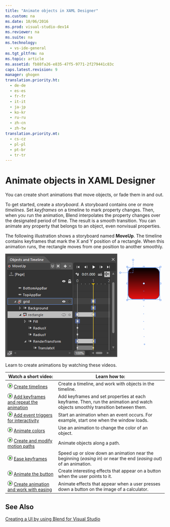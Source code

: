 ```yaml
---
title: "Animate objects in XAML Designer"
ms.custom: na
ms.date: 10/06/2016
ms.prod: visual-studio-dev14
ms.reviewer: na
ms.suite: na
ms.technology: 
  - vs-ide-general
ms.tgt_pltfrm: na
ms.topic: article
ms.assetid: fb88fa26-e835-47f5-9771-2f279441c83c
caps.latest.revision: 9
manager: ghogen
translation.priority.ht: 
  - de-de
  - es-es
  - fr-fr
  - it-it
  - ja-jp
  - ko-kr
  - ru-ru
  - zh-cn
  - zh-tw
translation.priority.mt: 
  - cs-cz
  - pl-pl
  - pt-br
  - tr-tr
---
```

# Animate objects in XAML Designer
You can create short animations that move objects, or fade them in and out.  
  
 To get started, create a *storyboard*. A storyboard contains one or more *timelines*. Set *keyframes* on a timeline to mark property changes. Then, when you run the animation, Blend interpolates the property changes over the designated period of time. The result is a smooth transition. You can animate any property that belongs to an object, even nonvisual properties.  
  
 The following illustration shows a storyboard named **MoveUp**. The timeline contains keyframes that mark the X and Y position of a rectangle. When this animation runs, the rectangle moves from one position to another smoothly.  
  
 ![](../VS_IDE/media/982f031a-74a3-414a-abc2-a0f41a741075.png "982f031a-74a3-414a-abc2-a0f41a741075")  
  
 Learn to create animations by watching these videos.  
  
|Watch a short video:|Learn how to:|  
|--------------------------|-------------------|  
|![Configure Installed Features](../VS_IDE/media/BldAdminConsoleInitialConfigIcon.PNG "BldAdminConsoleInitialConfigIcon") [Create timelines](http://www.popscreen.com/v/6A4eF/Microsoft-Expression-Blend-Creating-Timelines)|Create a timeline, and work with objects in the timeline.|  
|![Configure Installed Features](../VS_IDE/media/BldAdminConsoleInitialConfigIcon.PNG "BldAdminConsoleInitialConfigIcon") [Add keyframes and repeat the animation](http://www.popscreen.com/v/6A4fi/Microsoft-Expression-Blend-Adding-Keyframes-and-Repeating-an-Animation)|Add keyframes and set properties at each keyframe. Then, run the animation and watch objects smoothly transition between them.|  
|![Configure Installed Features](../VS_IDE/media/BldAdminConsoleInitialConfigIcon.PNG "BldAdminConsoleInitialConfigIcon") [Add event triggers for interactivity](http://www.popscreen.com/v/6A4e4/Microsoft-Expression-Blend-Adding-Event-Triggers-for-Interactivity)|Start an animation when an event occurs. For example, start one when the window loads.|  
|![Configure Installed Features](../VS_IDE/media/BldAdminConsoleInitialConfigIcon.PNG "BldAdminConsoleInitialConfigIcon") [Animate colors](http://www.popscreen.com/v/6A4gv/Microsoft-Expression-Blend-Animating-Colors)|Use an animation to change the color of an object.|  
|![Configure Installed Features](../VS_IDE/media/BldAdminConsoleInitialConfigIcon.PNG "BldAdminConsoleInitialConfigIcon") [Create and modify motion paths](http://www.popscreen.com/v/6A4fX/Microsoft-Expression-Blend-Creating-and-Modifying-Motion-Paths)|Animate objects along a path.|  
|![Configure Installed Features](../VS_IDE/media/BldAdminConsoleInitialConfigIcon.PNG "BldAdminConsoleInitialConfigIcon") [Ease keyframes](http://www.popscreen.com/v/6A4dM/Microsoft-Expression-Blend-Easing-Keyframes)|Speed up or slow down an animation near the beginning (*easing in*) or near the end (*easing out*) of an animation.|  
|![Configure Installed Features](../VS_IDE/media/BldAdminConsoleInitialConfigIcon.PNG "BldAdminConsoleInitialConfigIcon") [Animate the button](http://www.popscreen.com/v/6A4fK/Microsoft-Expression-Blend-Animating-a-Button)|Create interesting effects that appear on a button when the user points to it.|  
|![Configure Installed Features](../VS_IDE/media/BldAdminConsoleInitialConfigIcon.PNG "BldAdminConsoleInitialConfigIcon") [Create animation and work with easing](https://www.youtube.com/watch?v=mAJXYrwxGYo)|Animate effects that appear when a user presses down a button on the image of a calculator.|  
  
## See Also  
 [Creating a UI by using Blend for Visual Studio](../VS_IDE/Creating-a-UI-by-using-Blend-for-Visual-Studio.md)